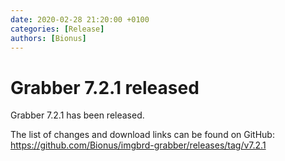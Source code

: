 ```yaml
---
date: 2020-02-28 21:20:00 +0100
categories: [Release]
authors: [Bionus]
---
```



# Grabber 7.2.1 released

Grabber 7.2.1 has been released.

The list of changes and download links can be found on GitHub:  
<https://github.com/Bionus/imgbrd-grabber/releases/tag/v7.2.1>